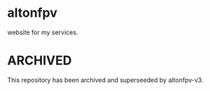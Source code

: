 # altonfpv
website for my services.



# ARCHIVED
This repository has been archived and superseeded by altonfpv-v3.
